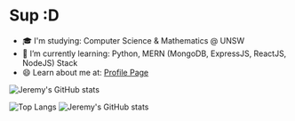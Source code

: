 # Sup :D

- 🎓 I'm studying: Computer Science & Mathematics @ UNSW
- 🌱 I’m currently learning: Python, MERN (MongoDB, ExpressJS, ReactJS, NodeJS) Stack
- 😄 Learn about me at: [Profile Page](https://jeremyle56.github.io/profile-page/) 

![Jeremy's GitHub stats](https://github-readme-stats.vercel.app/api?username=jeremyle56&show_icons=true&theme=tokyonight&hide=stars,prs,issues,contribs)

![Top Langs](https://github-readme-stats.vercel.app/api/top-langs/?username=jeremyle56&layout=compact&theme=tokyonight)
![Jeremy's GitHub stats](https://github-readme-stats.vercel.app/api?username=jeremyle56&show_icons=true&theme=tokyonight)
